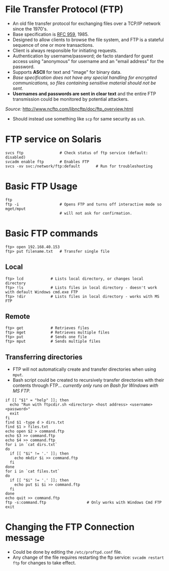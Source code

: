 # File Transfer Protocol (FTP)

- An old file transfer protocol for exchanging files over a TCP/IP network since the 1970's.
- Base specification is [RFC 959](http://www.ncftp.com/ncftp/rfc959.html), 1985.
- Designed to allow clients to browse the file system, and FTP is a stateful sequence of one or more transactions.
- Client is always responsible for initiating requests.
- Authentication by username/password; de facto standard for guest access using "anonymous" for username and an "email address" for the password.
- Supports **ASCII** for text and "image" for binary data.
- *Base specification does not have any special handling for encrypted communications, so files containing sensitive material should not be sent.*
- **Usernames and passwords are sent in clear text** and the entire FTP transmission could be monitored by potential attackers.

*Source:* http://www.ncftp.com/libncftp/doc/ftp_overview.html

- Should instead use something like `scp` for same security as `ssh`.

# FTP service on Solaris

```
svcs ftp                # Check status of ftp service (default: disabled)
svcadm enable ftp       # Enables FTP
svcs -xv svc:/network/ftp:default       # Run for troubleshooting
```

# Basic FTP Usage

```
ftp
ftp -i                  # Opens FTP and turns off interactive mode so mget/mput
                        # will not ask for confirmation.
```

# Basic FTP commands

```
ftp> open 192.168.40.153
ftp> put filename.txt   # Transfer single file
```

## Local

```
ftp> lcd            # Lists local directory, or changes local directory
ftp> !ls            # Lists files in local directory - doesn't work with default Windows cmd.exe FTP
ftp> !dir           # Lists files in local directory - works with MS FTP
```

## Remote

```
ftp> get            # Retrieves files
ftp> mget           # Retrieves multiple files
ftp> put            # Sends one file
ftp> mput           # Sends multiple files
```

## Transferring directories
- FTP will not automatically create and transfer directories when using `mput`.
- Bash script could be created to recursively transfer directories with their contents through FTP... *currently only runs on Bash for Windows with MS FTP.*

```
if [[ "$1" = "help" ]]; then
  echo "Run with ftpcdir.sh <directory> <host address> <username> <password>"
  exit
fi
find $1 -type d > dirs.txt
find $1 > files.txt
echo open $2 > command.ftp
echo $3 >> command.ftp
echo $4 >> command.ftp
for i in `cat dirs.txt`
do
  if [[ "$i" != '.' ]]; then
    echo mkdir $i >> command.ftp
  fi
done
for i in `cat files.txt`
do
  if [[ "$i" != '.' ]]; then
    echo put $i $i >> command.ftp
  fi
done
echo quit >> command.ftp
ftp -s:command.ftp                  # Only works with Windows Cmd FTP
exit
```

# Changing the FTP Connection message
- Could be done by editing the `/etc/proftpd.conf` file.
- Any change of the file requires restarting the ftp service: `svcadm restart ftp` for changes to take effect.
